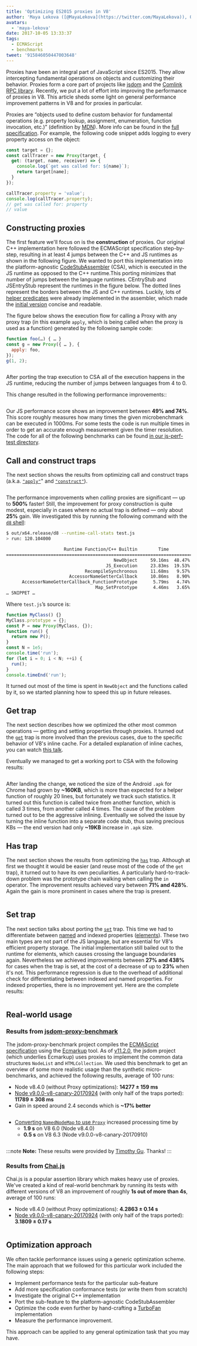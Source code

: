 ```yaml
---
title: 'Optimizing ES2015 proxies in V8'
author: 'Maya Lekova ([@MayaLekova](https://twitter.com/MayaLekova)), Optimizer of Proxies'
avatars:
  - 'maya-lekova'
date: 2017-10-05 13:33:37
tags:
  - ECMAScript
  - benchmarks
tweet: '915846050447003648'
---
```

Proxies have been an integral part of JavaScript since ES2015. They allow intercepting fundamental operations on objects and customizing their behavior. Proxies form a core part of projects like [jsdom](https://github.com/tmpvar/jsdom) and the [Comlink RPC library](https://github.com/GoogleChrome/comlink). Recently, we put a lot of effort into improving the performance of proxies in V8. This article sheds some light on general performance improvement patterns in V8 and for proxies in particular.

Proxies are “objects used to define custom behavior for fundamental operations (e.g. property lookup, assignment, enumeration, function invocation, etc.)” (definition by [MDN](https://developer.mozilla.org/en-US/docs/Web/JavaScript/Reference/Global_Objects/Proxy)). More info can be found in the [full specification](https://tc39.es/ecma262/#sec-proxy-objects). For example, the following code snippet adds logging to every property access on the object:

```js
const target = {};
const callTracer = new Proxy(target, {
  get: (target, name, receiver) => {
    console.log(`get was called for: ${name}`);
    return target[name];
  }
});

callTracer.property = 'value';
console.log(callTracer.property);
// get was called for: property
// value
```

## Constructing proxies

The first feature we'll focus on is the **construction** of proxies. Our original C++ implementation here followed the ECMAScript specification step-by-step, resulting in at least 4 jumps between the C++ and JS runtimes as shown in the following figure. We wanted to port this implementation into the platform-agnostic [CodeStubAssembler](/docs/csa-builtins) (CSA), which is executed in the JS runtime as opposed to the C++ runtime.This porting minimizes that number of jumps between the language runtimes. CEntryStub and JSEntryStub represent the runtimes in the figure below. The dotted lines represent the borders between the JS and C++ runtimes. Luckily, lots of [helper predicates](https://github.com/v8/v8/blob/4e5db9a6c859df7af95a92e7cf4e530faa49a765/src/code-stub-assembler.h) were already implemented in the assembler, which made the [initial version](https://github.com/v8/v8/commit/f2af839b1938b55b4d32a2a1eb6704c49c8d877d#diff-ed49371933a938a7c9896878fd4e4919R97) concise and readable.

The figure below shows the execution flow for calling a Proxy with any proxy trap (in this example `apply`, which is being called when the proxy is used as a function) generated by the following sample code:

```js
function foo(…) { … }
const g = new Proxy({ … }, {
  apply: foo,
});
g(1, 2);
```

<figure>
  <img src="/_img/optimizing-proxies/0.png" intrinsicsize="1024x768" alt="">
</figure>

After porting the trap execution to CSA all of the execution happens in the JS runtime, reducing the number of jumps between languages from 4 to 0.

This change resulted in the following performance improvements::

<figure>
  <img src="/_img/optimizing-proxies/1.png" intrinsicsize="1200x742" alt="">
</figure>

Our JS performance score shows an improvement between **49% and 74%**. This score roughly measures how many times the given microbenchmark can be executed in 1000ms. For some tests the code is run multiple times in order to get an accurate enough measurement given the timer resolution. The code for all of the following benchmarks can be found [in our js-perf-test directory](https://github.com/v8/v8/blob/5a5783e3bff9e5c1c773833fa502f14d9ddec7da/test/js-perf-test/Proxies/proxies.js).

## Call and construct traps

The next section shows the results from optimizing call and construct traps (a.k.a. [`"apply"`](https://developer.mozilla.org/en-US/docs/Web/JavaScript/Reference/Global_Objects/Proxy/handler/apply)" and [`"construct"`](https://developer.mozilla.org/en-US/docs/Web/JavaScript/Reference/Global_Objects/Proxy/handler/construct)).

<figure>
  <img src="/_img/optimizing-proxies/2.png" intrinsicsize="1200x742" alt="">
</figure>

The performance improvements when _calling_ proxies are significant — up to **500%** faster! Still, the improvement for proxy construction is quite modest, especially in cases where no actual trap is defined — only about **25%** gain. We investigated this by running the following command with the [`d8` shell](/docs/build):

```bash
$ out/x64.release/d8 --runtime-call-stats test.js
> run: 120.104000

                      Runtime Function/C++ Builtin        Time             Count
========================================================================================
                                         NewObject     59.16ms  48.47%    100000  24.94%
                                      JS_Execution     23.83ms  19.53%         1   0.00%
                              RecompileSynchronous     11.68ms   9.57%        20   0.00%
                        AccessorNameGetterCallback     10.86ms   8.90%    100000  24.94%
      AccessorNameGetterCallback_FunctionPrototype      5.79ms   4.74%    100000  24.94%
                                  Map_SetPrototype      4.46ms   3.65%    100203  25.00%
… SNIPPET …
```

Where `test.js`’s source is:

```js
function MyClass() {}
MyClass.prototype = {};
const P = new Proxy(MyClass, {});
function run() {
  return new P();
}
const N = 1e5;
console.time('run');
for (let i = 0; i < N; ++i) {
  run();
}
console.timeEnd('run');
```

It turned out most of the time is spent in `NewObject` and the functions called by it, so we started planning how to speed this up in future releases.

## Get trap

The next section describes how we optimized the other most common operations — getting and setting properties through proxies. It turned out the [`get`](https://developer.mozilla.org/en-US/docs/Web/JavaScript/Reference/Global_Objects/Proxy/handler/get) trap is more involved than the previous cases, due to the specific behavior of V8's inline cache. For a detailed explanation of inline caches, you can watch [this talk](https://www.youtube.com/watch?v=u7zRSm8jzvA).

Eventually we managed to get a working port to CSA with the following results:

<figure>
  <img src="/_img/optimizing-proxies/3.png" intrinsicsize="1200x742" alt="">
</figure>

After landing the change, we noticed the size of the Android `.apk` for Chrome had grown by **~160KB**, which is more than expected for a helper function of roughly 20 lines, but fortunately we track such statistics. It turned out this function is called twice from another function, which is called 3 times, from another called 4 times. The cause of the problem turned out to be the aggressive inlining. Eventually we solved the issue by turning the inline function into a separate code stub, thus saving precious KBs — the end version had only **~19KB** increase in `.apk` size.

## Has trap

The next section shows the results from optimizing the [`has`](https://developer.mozilla.org/en-US/docs/Web/JavaScript/Reference/Global_Objects/Proxy/handler/has) trap. Although at first we thought it would be easier (and reuse most of the code of the `get` trap), it turned out to have its own peculiarities. A particularly hard-to-track-down problem was the prototype chain walking when calling the `in` operator. The improvement results achieved vary between **71% and 428%**. Again the gain is more prominent in cases where the trap is present.

<figure>
  <img src="/_img/optimizing-proxies/4.png" intrinsicsize="1200x742" alt="">
</figure>

## Set trap

The next section talks about porting the [`set`](https://developer.mozilla.org/en-US/docs/Web/JavaScript/Reference/Global_Objects/Proxy/handler/set) trap. This time we had to differentiate between [named](/blog/fast-properties) and indexed properties ([elements](/blog/elements-kinds)). These two main types are not part of the JS language, but are essential for V8's efficient property storage. The initial implementation still bailed out to the runtime for elements, which causes crossing the language boundaries again. Nevertheless we achieved improvements between **27% and 438%** for cases when the trap is set, at the cost of a decrease of up to **23%** when it's not. This performance regression is due to the overhead of additional check for differentiating between indexed and named properties. For indexed properties, there is no improvement yet. Here are the complete results:

<figure>
  <img src="/_img/optimizing-proxies/5.png" intrinsicsize="1200x742" alt="">
</figure>

## Real-world usage

### Results from [jsdom-proxy-benchmark](https://github.com/domenic/jsdom-proxy-benchmark)

The jsdom-proxy-benchmark project compiles the [ECMAScript specification](https://github.com/tc39/ecma262) using the [Ecmarkup](https://github.com/bterlson/ecmarkup) tool. As of [v11.2.0](https://github.com/tmpvar/jsdom/blob/master/Changelog.md#1120), the jsdom project (which underlies Ecmarkup) uses proxies to implement the common data structures `NodeList` and `HTMLCollection`. We used this benchmark to get an overview of some more realistic usage than the synthetic micro-benchmarks, and achieved the following results, average of 100 runs:

- Node v8.4.0 (without Proxy optimizations): **14277 ± 159 ms**
- [Node v9.0.0-v8-canary-20170924](https://nodejs.org/download/v8-canary/v9.0.0-v8-canary20170924898da64843/node-v9.0.0-v8-canary20170924898da64843-linux-x64.tar.gz) (with only half of the traps ported): **11789 ± 308 ms**
- Gain in speed around 2.4 seconds which is **~17% better**

<figure>
  <img src="/_img/optimizing-proxies/6.png" intrinsicsize="1200x742" alt="">
</figure>

- [Converting `NamedNodeMap` to use `Proxy`](https://github.com/domenic/jsdom-proxy-benchmark/issues/1#issuecomment-329047990) increased processing time by
    - **1.9 s** on V8 6.0 (Node v8.4.0)
    - **0.5 s** on V8 6.3 (Node v9.0.0-v8-canary-20170910)

<figure>
  <img src="/_img/optimizing-proxies/7.png" intrinsicsize="1028x634" alt="">
</figure>

:::note
**Note:** These results were provided by [Timothy Gu](https://github.com/TimothyGu). Thanks!
:::

### Results from [Chai.js](https://chaijs.com/)

Chai.js is a popular assertion library which makes heavy use of proxies. We've created a kind of real-world benchmark by running its tests with different versions of V8 an improvement of roughly **1s out of more than 4s**, average of 100 runs:

- Node v8.4.0 (without Proxy optimizations): **4.2863 ± 0.14 s**
- [Node v9.0.0-v8-canary-20170924](https://nodejs.org/download/v8-canary/v9.0.0-v8-canary20170924898da64843/node-v9.0.0-v8-canary20170924898da64843-linux-x64.tar.gz) (with only half of the traps ported): **3.1809 ± 0.17 s**

<figure>
  <img src="/_img/optimizing-proxies/8.png" intrinsicsize="1200x742" alt="">
</figure>

## Optimization approach

We often tackle performance issues using a generic optimization scheme. The main approach that we followed for this particular work included the following steps:

- Implement performance tests for the particular sub-feature
- Add more specification conformance tests (or write them from scratch)
- Investigate the original C++ implementation
- Port the sub-feature to the platform-agnostic CodeStubAssembler
- Optimize the code even further by hand-crafting a [TurboFan](/docs/turbofan) implementation
- Measure the performance improvement.

This approach can be applied to any general optimization task that you may have.
